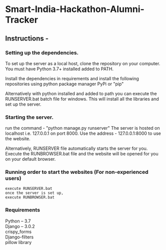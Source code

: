 ﻿# Smart-India-Hackathon-Alumni-Tracker    
 
## Instructions - 
  
  ### Setting up the dependencies.
  To set up the server as a local host, clone the repository on your computer.
  You must have Python 3.7+ installed added to PATH.
  
  Install the dependencies in requirements and install the following repositories using python package manager PyPi or "pip"
  
  Alternatively with python installed and added to path you can execute the RUNSERVER.bat batch file for windows.
  This will install all the libraries and set up the server.
  
  ### Starting the server.
  run the command - "python manage.py runserver"
  The server is hosted on localhost i.e. 127.0.0.1 on port 8000.
  Use the address - 127.0.0.1:8000 
  to use the website.
  
  Alternatively,
  RUNSERVER file automatically starts the server for you.
  Execute the RUNBROWSER.bat file and the website will be opened for you on your default browser.
  
  ### Running order to start the websites (For non-experienced users)
    execute RUNSERVER.bat 
    once the server is set up,
    execute RUNBROWSER.bat
                                         
### Requirements                    
Python – 3.7                              
Django – 3.0.2              
crispy_forms                                
Django-filters  
pillow library


